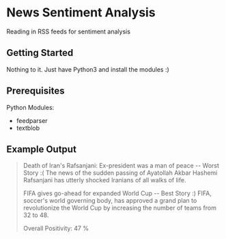 # News Sentiment Analysis
Reading in RSS feeds for sentiment analysis

## Getting Started

Nothing to it. Just have Python3 and install the modules :)

## Prerequisites

Python Modules:
  * feedparser
  * textblob
  
## Example Output

>Death of Iran's Rafsanjani: Ex-president was a man of peace -- Worst Story :( 
>The news of the sudden passing of Ayatollah Akbar Hashemi Rafsanjani has utterly shocked Iranians of all walks of life.
>
>FIFA gives go-ahead for expanded World Cup -- Best Story :)
>FIFA, soccer's world governing body, has approved a grand plan to revolutionize the World Cup by increasing the number of teams from 32 to 48.
>
>Overall Positivity:  47 %
